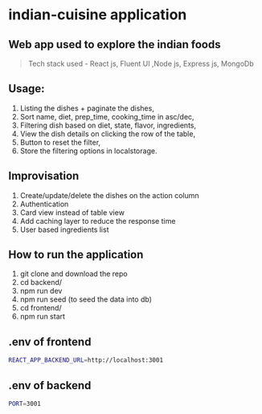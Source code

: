 # indian-cuisine application

## Web app used to explore the indian foods
>Tech stack used - React js, Fluent UI ,Node js, Express js, MongoDb


## Usage:
1. Listing the dishes + paginate the dishes,
2. Sort name, diet, prep_time, cooking_time in asc/dec,
3. Filtering dish based on diet, state, flavor, ingredients,
4. View the dish details on clicking the row of the table,
5. Button to reset the filter,
6. Store the filtering options in localstorage.


## Improvisation
1. Create/update/delete the dishes on the action column
2. Authentication
3. Card view instead of table view
4. Add caching layer to reduce the response time
5. User based ingredients list

## How to run the application
1. git clone and download the repo
2. cd backend/
3. npm run dev
4. npm run seed (to seed the data into db)
5. cd frontend/
6. npm run start

## .env of frontend
```sh
REACT_APP_BACKEND_URL=http://localhost:3001
```

## .env of backend
```sh
PORT=3001
```

